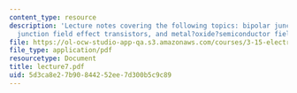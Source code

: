 ```yaml
---
content_type: resource
description: 'Lecture notes covering the following topics: bipolar junction transistors,
  junction field effect transistors, and metal?oxide?semiconductor field effect transistors.'
file: https://ol-ocw-studio-app-qa.s3.amazonaws.com/courses/3-15-electrical-optical-magnetic-materials-and-devices-fall-2006/5d3ca8e27b90844252ee7d300b5c9c89_lecture7.pdf
file_type: application/pdf
resourcetype: Document
title: lecture7.pdf
uid: 5d3ca8e2-7b90-8442-52ee-7d300b5c9c89
---
```


